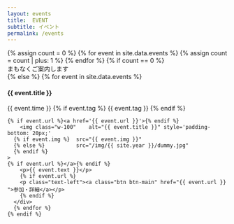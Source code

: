 ```yaml
---
layout: events
title:  EVENT
subtitle: イベント
permalink: /events
---
```

  <div class="row text-left">
    {% assign count = 0 %}
    {% for event in site.data.events %}
    {% assign count = count | plus: 1 %}
    {% endfor %}
    {% if count == 0 %}
      <div class="col-12 text-center">
        <div class='wait-for-a-moment'>まもなくご案内します</div>
    {% else %}
      {% for event in site.data.events %}
      <div class="col-md-6 col-12 p-3" id="{{ event.title }}">
        <h4 class="ws-title">{{ event.title }}</h4>
        <p>
          {{ event.time }}
          {% if event.tag %}
          <span class="badge badge-ws">{{ event.tag }}</span>
          {% endif %}
        </p>

	{% if event.url %}<a href='{{ event.url }}'>{% endif %}
        <img class="w-100"    alt="{{ event.title }}" style='padding-bottom: 20px;'
	  {% if event.img %}  src="{{ event.img }}"
	  {% else %}          src="/img/{{ site.year }}/dummy.jpg"
	  {% endif %}
	>
	{% if event.url %}</a>{% endif %}
        <p>{{ event.text }}</p>
        {% if event.url %}
        <p class="text-left"><a class="btn btn-main" href="{{ event.url }} ">参加・詳細</a></p>
        {% endif %}
      </div>
      {% endfor %}
    {% endif %}
  </div>
